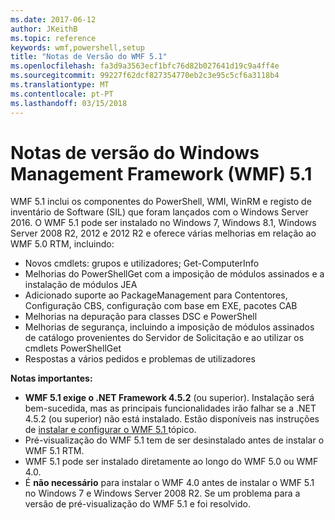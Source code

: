 ```yaml
---
ms.date: 2017-06-12
author: JKeithB
ms.topic: reference
keywords: wmf,powershell,setup
title: "Notas de Versão do WMF 5.1"
ms.openlocfilehash: fa3d9a3563ecf1bfc76d82b027641d19c9a4ff4e
ms.sourcegitcommit: 99227f62dcf827354770eb2c3e95c5cf6a3118b4
ms.translationtype: MT
ms.contentlocale: pt-PT
ms.lasthandoff: 03/15/2018
---
```

# <a name="windows-management-framework-wmf-51-release-notes"></a>Notas de versão do Windows Management Framework (WMF) 5.1 #

WMF 5.1 inclui os componentes do PowerShell, WMI, WinRM e registo de inventário de Software (SIL) que foram lançados com o Windows Server 2016.
O WMF 5.1 pode ser instalado no Windows 7, Windows 8.1, Windows Server 2008 R2, 2012 e 2012 R2 e oferece várias melhorias em relação ao WMF 5.0 RTM, incluindo:

- Novos cmdlets: grupos e utilizadores; Get-ComputerInfo
- Melhorias do PowerShellGet com a imposição de módulos assinados e a instalação de módulos JEA
- Adicionado suporte ao PackageManagement para Contentores, Configuração CBS, configuração com base em EXE, pacotes CAB
- Melhorias na depuração para classes DSC e PowerShell
- Melhorias de segurança, incluindo a imposição de módulos assinados de catálogo provenientes do Servidor de Solicitação e ao utilizar os cmdlets PowerShellGet
- Respostas a vários pedidos e problemas de utilizadores

**Notas importantes:**

- **WMF 5.1 exige o .NET Framework 4.5.2** (ou superior). Instalação será bem-sucedida, mas as principais funcionalidades irão falhar se a .NET 4.5.2 (ou superior) não está instalado. Estão disponíveis nas instruções de [instalar e configurar o WMF 5.1 ](https://msdn.microsoft.com/powershell/wmf/5.1/install-configure) tópico.
- Pré-visualização do WMF 5.1 tem de ser desinstalado antes de instalar o WMF 5.1 RTM.
- WMF 5.1 pode ser instalado diretamente ao longo do WMF 5.0 ou WMF 4.0.
- É __não necessário__ para instalar o WMF 4.0 antes de instalar o WMF 5.1 no Windows 7 e Windows Server 2008 R2. Se um problema para a versão de pré-visualização do WMF 5.1 e foi resolvido.  


